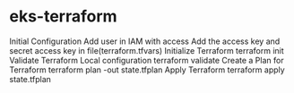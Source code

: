 # eks-terraform
Initial Configuration Add user in IAM with access Add the access key and secret access key in file(terraform.tfvars) Initialize Terraform terraform init  Validate Terraform Local configuration terraform validate  Create a Plan for Terraform terraform plan -out state.tfplan  Apply Terraform terraform apply state.tfplan
